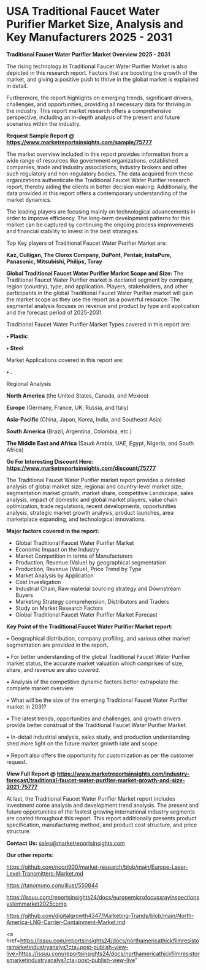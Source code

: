 # USA  Traditional Faucet Water Purifier Market Size, Analysis and Key Manufacturers 2025 - 2031

<Strong> Traditional Faucet Water Purifier Market Overview 2025 - 2031</strong>

The rising technology in Traditional Faucet Water Purifier Market is also depicted in this research report. Factors that are boosting the growth of the market, and giving a positive push to thrive in the global market is explained in detail.

Furthermore, the report highlights on emerging trends, significant drivers, challenges, and opportunities, providing all necessary data for thriving in the industry. This report market research offers a comprehensive perspective, including an in-depth analysis of the present and future scenarios within the industry.

<strong>Request Sample Report @ <a href=https://www.marketreportsinsights.com/sample/75777>https://www.marketreportsinsights.com/sample/75777</a></strong>

The market overview included in this report provides information from a wide range of resources like government organizations, established companies, trade and industry associations, industry brokers and other such regulatory and non-regulatory bodies. The data acquired from these organizations authenticate the Traditional Faucet Water Purifier research report, thereby aiding the clients in better decision making. Additionally, the data provided in this report offers a contemporary understanding of the market dynamics.

The leading players are focusing mainly on technological advancements in order to improve efficiency. The long-term development patterns for this market can be captured by continuing the ongoing process improvements and financial stability to invest in the best strategies.

Top Key players of Traditional Faucet Water Purifier Market are:

<strong>Kaz, Culligan, The Clorox Company, DuPont, Pentair, InstaPure, Panasonic, Mitsubishi, Philips, Toray</strong>

<strong><b>Global Traditional Faucet Water Purifier Market Scope and Size:</b></strong>
The Traditional Faucet Water Purifier market is declared segment by company, region (country), type, and application. Players, stakeholders, and other participants in the global Traditional Faucet Water Purifier market will gain the market scope as they use the report as a powerful resource. The segmental analysis focuses on revenue and product by type and application and the forecast period of 2025-2031.

Traditional Faucet Water Purifier Market Types covered in this report are:

<strong>• Plastic

• Steel</strong>

Market Applications covered in this report are:

<strong>• .</strong> 

Regional Analysis

<strong>North America</strong> (the United States, Canada, and Mexico)

<strong>Europe</strong> (Germany, France, UK, Russia, and Italy)

<strong>Asia-Pacific</strong> (China, Japan, Korea, India, and Southeast Asia)

<strong>South America</strong> (Brazil, Argentina, Colombia, etc.)

<strong>The Middle East and Africa</strong> (Saudi Arabia, UAE, Egypt, Nigeria, and South Africa)

<strong>Go For Interesting Discount Here: <a href=https://www.marketreportsinsights.com/discount/75777>https://www.marketreportsinsights.com/discount/75777</a></strong>

The Traditional Faucet Water Purifier market report provides a detailed analysis of global market size, regional and country-level market size, segmentation market growth, market share, competitive Landscape, sales analysis, impact of domestic and global market players, value chain optimization, trade regulations, recent developments, opportunities analysis, strategic market growth analysis, product launches, area marketplace expanding, and technological innovations.

<strong><b>Major factors covered in the report:</b></strong>
<ul>
  <li>Global Traditional Faucet Water Purifier Market </li>
  <li>Economic Impact on the Industry</li>
  <li>Market Competition in terms of Manufacturers</li>
  <li>Production, Revenue (Value) by geographical segmentation</li>
  <li>Production, Revenue (Value), Price Trend by Type</li>
  <li>Market Analysis by Application</li>
  <li>Cost Investigation</li>
  <li>Industrial Chain, Raw material sourcing strategy and Downstream Buyers</li>
  <li>Marketing Strategy comprehension, Distributors and Traders</li>
  <li>Study on Market Research Factors</li>
  <li>Global Traditional Faucet Water Purifier Market Forecast</li>
</ul>

<strong><b>Key Point of the Traditional Faucet Water Purifier Market report:</b></strong>

• Geographical distribution, company profiling, and various other market segmentation are provided in the report.

• For better understanding of the global Traditional Faucet Water Purifier market status, the accurate market valuation which comprises of size, share, and revenue are also covered.

• Analysis of the competitive dynamic factors better extrapolate the complete market overview

• What will be the size of the emerging Traditional Faucet Water Purifier market in 2031?

• The latest trends, opportunities and challenges, and growth drivers provide better construal of the Traditional Faucet Water Purifier Market.

• In-detail industrial analysis, sales study, and production understanding shed more light on the future market growth rate and scope.

• Report also offers the opportunity for customization as per the customer request.

<strong><b>View Full Report @ <a href=https://www.marketreportsinsights.com/industry-forecast/traditional-faucet-water-purifier-market-growth-and-size-2021-75777>https://www.marketreportsinsights.com/industry-forecast/traditional-faucet-water-purifier-market-growth-and-size-2021-75777</a></b></strong>


At last, the Traditional Faucet Water Purifier Market report includes investment come analysis and development trend analysis. The present and future opportunities of the fastest growing international industry segments are coated throughout this report. This report additionally presents product specification, manufacturing method, and product cost structure, and price structure.

<strong>Contact Us:</strong>
sales@marketreportsinsights.com

<strong>Our other reports:</strong>

<a href=https://github.com/noori900/market-research/blob/main/Europe-Laser-Level-Transmitters-Market.md>https://github.com/noori900/market-research/blob/main/Europe-Laser-Level-Transmitters-Market.md</a>

<a href=https://tanomuno.com/illust/550844>https://tanomuno.com/illust/550844</a>

<a href=https://issuu.com/reportsinsights24/docs/europemicrofocusxrayinspectionsystemmarket2025comp>https://issuu.com/reportsinsights24/docs/europemicrofocusxrayinspectionsystemmarket2025comp</a>

<a href=https://github.com/digitalgrowth4347/Marketing-Trands/blob/main/North-America-LNG-Carrier-Containment-Market.md>https://github.com/digitalgrowth4347/Marketing-Trands/blob/main/North-America-LNG-Carrier-Containment-Market.md</a>

<a href=https://issuu.com/reportsinsights24/docs/northamericathickfilmresistorsmarketindustryanalys?cta=post-publish-view-live>https://issuu.com/reportsinsights24/docs/northamericathickfilmresistorsmarketindustryanalys?cta=post-publish-view-live</a>"
